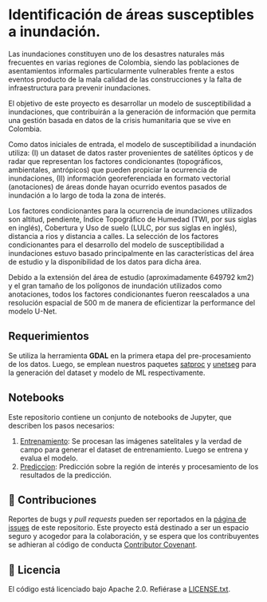 
# Identificación de áreas susceptibles a inundación.

Las inundaciones constituyen uno de los desastres naturales más frecuentes en varias regiones de Colombia, siendo las poblaciones de asentamientos informales particularmente vulnerables frente a estos eventos producto de la mala calidad de las construcciones y la falta de infraestructura para prevenir inundaciones. 

El objetivo de este proyecto es desarrollar un modelo de susceptibilidad a inundaciones, que contribuirán a la generación de información que permita una gestión basada en datos de la crisis humanitaria que se vive en Colombia. 

Como datos iniciales de entrada, el modelo de susceptibilidad a inundación utiliza:
(I) un dataset de datos raster provenientes de satélites ópticos y de radar que representan los factores condicionantes (topográficos, ambientales, antrópicos) que pueden propiciar la ocurrencia de inundaciones,
(II) información georeferenciada en formato vectorial (anotaciones) de áreas donde hayan ocurrido eventos pasados de inundación a lo largo de toda la zona de interés.

Los factores condicionantes para la ocurrencia de inundaciones utilizados son altitud, pendiente, Índice Topográfico de Humedad (TWI, por sus siglas en inglés), Cobertura y Uso de suelo (LULC, por sus siglas en inglés), distancia a rios y distancia a calles.
La selección de los factores condicionantes para el desarrollo del modelo de susceptibilidad a inundaciones estuvo basado principalmente en las características del área de estudio y la disponibilidad de los datos para dicha área. 

Debido a la extensión del área de estudio (aproximadamente 649792 km2) y el gran tamaño de los polígonos de inundación utilizados como anotaciones, todos los factores condicionantes fueron reescalados a una resolución espacial de 500 m de manera de eficientizar la performance del modelo U-Net. 


## Requerimientos

Se utiliza la herramienta **GDAL** en la primera etapa del pre-procesamiento de los datos. Luego, se emplean nuestros paquetes [satproc](https://github.com/dymaxionlabs/satproc) y [unetseg](https://github.com/dymaxionlabs/satproc) para la generación del dataset y modelo de ML respectivamente.

## Notebooks

Este repositorio contiene un conjunto de notebooks de Jupyter, que describen los pasos necesarios:

1. [Entrenamiento](notebooks/1_Entrenamiento.ipynb): Se procesan las imágenes satelitales y la verdad de campo para generar el dataset de entrenamiento. Luego se entrena y evalua el modelo. 
2. [Prediccion](notebooks/2_Prediccion.ipynb): Predicción sobre la región de interés y procesamiento de los resultados de la predicción.


## :handshake: Contribuciones

Reportes de bugs y *pull requests* pueden ser reportados en la [página de issues](https://github.com/dymaxionlabs/adefinir) de este repositorio. Este proyecto está destinado a ser un espacio seguro y acogedor para la colaboración, y se espera que los contribuyentes se adhieran al código de conducta [Contributor
Covenant](http://contributor-covenant.org).

## :page_facing_up: Licencia

El código está licenciado bajo Apache 2.0. Refiérase a [LICENSE.txt](LICENSE.txt).
